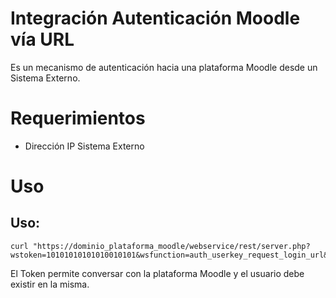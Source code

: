 # Integración Autenticación Moodle vía URL
Es un mecanismo de autenticación hacia una plataforma Moodle desde un Sistema Externo.
# Requerimientos
- Dirección IP Sistema Externo
# Uso
## Uso:
```
curl "https://dominio_plataforma_moodle/webservice/rest/server.php?wstoken=10101010101010010101&wsfunction=auth_userkey_request_login_url&moodlewsrestformat=json&user[username]=nombre_usuario"
```
El Token permite conversar con la plataforma Moodle y el usuario debe existir en la misma.
